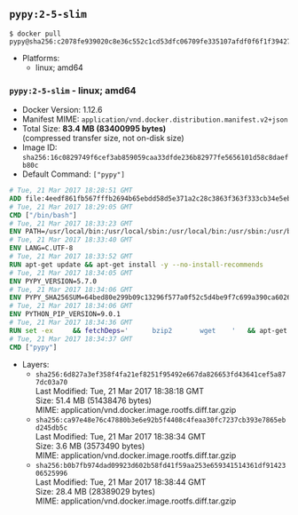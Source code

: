 ## `pypy:2-5-slim`

```console
$ docker pull pypy@sha256:c2078fe939020c8e36c552c1cd53dfc06709fe335107afdf0f6f1f39427fbba9
```

-	Platforms:
	-	linux; amd64

### `pypy:2-5-slim` - linux; amd64

-	Docker Version: 1.12.6
-	Manifest MIME: `application/vnd.docker.distribution.manifest.v2+json`
-	Total Size: **83.4 MB (83400995 bytes)**  
	(compressed transfer size, not on-disk size)
-	Image ID: `sha256:16c0829749f6cef3ab859059caa33dfde236b82977fe5656101d58c8daefb80c`
-	Default Command: `["pypy"]`

```dockerfile
# Tue, 21 Mar 2017 18:28:51 GMT
ADD file:4eedf861fb567fffb2694b65ebdd58d5e371a2c28c3863f363f333cb34e5eb7b in / 
# Tue, 21 Mar 2017 18:29:05 GMT
CMD ["/bin/bash"]
# Tue, 21 Mar 2017 18:33:23 GMT
ENV PATH=/usr/local/bin:/usr/local/sbin:/usr/local/bin:/usr/sbin:/usr/bin:/sbin:/bin
# Tue, 21 Mar 2017 18:33:40 GMT
ENV LANG=C.UTF-8
# Tue, 21 Mar 2017 18:33:52 GMT
RUN apt-get update && apt-get install -y --no-install-recommends 		ca-certificates 		libexpat1 		libffi6 		libgdbm3 		libsqlite3-0 	&& rm -rf /var/lib/apt/lists/*
# Tue, 21 Mar 2017 18:34:05 GMT
ENV PYPY_VERSION=5.7.0
# Tue, 21 Mar 2017 18:34:06 GMT
ENV PYPY_SHA256SUM=64bed80e299b09c13296f577a0f52c5d4be9f7c699a390ca6026f967aeff3846
# Tue, 21 Mar 2017 18:34:06 GMT
ENV PYTHON_PIP_VERSION=9.0.1
# Tue, 21 Mar 2017 18:34:36 GMT
RUN set -ex 	&& fetchDeps=' 		bzip2 		wget 	' 	&& apt-get update && apt-get install -y $fetchDeps --no-install-recommends && rm -rf /var/lib/apt/lists/* 		&& wget -O pypy.tar.bz2 "https://bitbucket.org/pypy/pypy/downloads/pypy2-v${PYPY_VERSION}-linux64.tar.bz2" 	&& echo "$PYPY_SHA256SUM  pypy.tar.bz2" | sha256sum -c 	&& tar -xjC /usr/local --strip-components=1 -f pypy.tar.bz2 	&& rm pypy.tar.bz2 			&& wget -O /tmp/get-pip.py 'https://bootstrap.pypa.io/get-pip.py' 		&& pypy /tmp/get-pip.py "pip==$PYTHON_PIP_VERSION" 		&& rm /tmp/get-pip.py 	&& pip install --no-cache-dir --upgrade --force-reinstall "pip==$PYTHON_PIP_VERSION" 	&& [ "$(pip list |tac|tac| awk -F '[ ()]+' '$1 == "pip" { print $2; exit }')" = "$PYTHON_PIP_VERSION" ] 		&& apt-get purge -y --auto-remove $fetchDeps 	&& rm -rf ~/.cache
# Tue, 21 Mar 2017 18:34:37 GMT
CMD ["pypy"]
```

-	Layers:
	-	`sha256:6d827a3ef358f4fa21ef8251f95492e667da826653fd43641cef5a877dc03a70`  
		Last Modified: Tue, 21 Mar 2017 18:38:18 GMT  
		Size: 51.4 MB (51438476 bytes)  
		MIME: application/vnd.docker.image.rootfs.diff.tar.gzip
	-	`sha256:ca97e48e76c47880b3e6e92b5f4408c4feaa30fc7237cb393e7865ebd245db5c`  
		Last Modified: Tue, 21 Mar 2017 18:38:34 GMT  
		Size: 3.6 MB (3573490 bytes)  
		MIME: application/vnd.docker.image.rootfs.diff.tar.gzip
	-	`sha256:b0b7fb974dad09923d602b58fd41f59aa253e659341514361df9142306525996`  
		Last Modified: Tue, 21 Mar 2017 18:38:44 GMT  
		Size: 28.4 MB (28389029 bytes)  
		MIME: application/vnd.docker.image.rootfs.diff.tar.gzip
